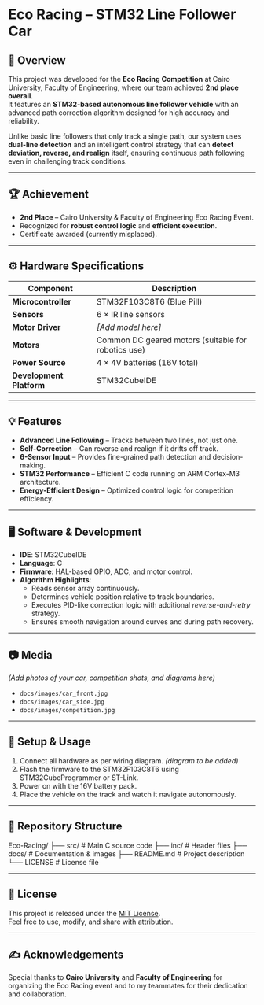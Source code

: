 # Eco Racing – STM32 Line Follower Car

## 📌 Overview
This project was developed for the **Eco Racing Competition** at Cairo University, Faculty of Engineering, where our team achieved **2nd place overall**.  
It features an **STM32-based autonomous line follower vehicle** with an advanced path correction algorithm designed for high accuracy and reliability.  

Unlike basic line followers that only track a single path, our system uses **dual-line detection** and an intelligent control strategy that can **detect deviation, reverse, and realign** itself, ensuring continuous path following even in challenging track conditions.

---

## 🏆 Achievement
- **2nd Place** – Cairo University & Faculty of Engineering Eco Racing Event.
- Recognized for **robust control logic** and **efficient execution**.
- Certificate awarded (currently misplaced).

---

## ⚙ Hardware Specifications
| Component                | Description                                         |
|--------------------------|-----------------------------------------------------|
| **Microcontroller**      | STM32F103C8T6 (Blue Pill)                            |
| **Sensors**              | 6 × IR line sensors                                  |
| **Motor Driver**         | *[Add model here]*                                   |
| **Motors**               | Common DC geared motors (suitable for robotics use) |
| **Power Source**         | 4 × 4V batteries (16V total)                         |
| **Development Platform** | STM32CubeIDE                                          |

---

## 💡 Features
- **Advanced Line Following** – Tracks between two lines, not just one.
- **Self-Correction** – Can reverse and realign if it drifts off track.
- **6-Sensor Input** – Provides fine-grained path detection and decision-making.
- **STM32 Performance** – Efficient C code running on ARM Cortex-M3 architecture.
- **Energy-Efficient Design** – Optimized control logic for competition efficiency.

---

## 🖥 Software & Development
- **IDE**: STM32CubeIDE
- **Language**: C
- **Firmware**: HAL-based GPIO, ADC, and motor control.
- **Algorithm Highlights**:
  - Reads sensor array continuously.
  - Determines vehicle position relative to track boundaries.
  - Executes PID-like correction logic with additional *reverse-and-retry* strategy.
  - Ensures smooth navigation around curves and during path recovery.

---

## 📷 Media
*(Add photos of your car, competition shots, and diagrams here)*  
- `docs/images/car_front.jpg`
- `docs/images/car_side.jpg`
- `docs/images/competition.jpg`

---

## 🚀 Setup & Usage
1. Connect all hardware as per wiring diagram. *(diagram to be added)*
2. Flash the firmware to the STM32F103C8T6 using STM32CubeProgrammer or ST-Link.
3. Power on with the 16V battery pack.
4. Place the vehicle on the track and watch it navigate autonomously.

---

## 📂 Repository Structure
Eco-Racing/
├── src/ # Main C source code
├── inc/ # Header files
├── docs/ # Documentation & images
├── README.md # Project description
└── LICENSE # License file

---

## 📜 License
This project is released under the [MIT License](LICENSE).  
Feel free to use, modify, and share with attribution.

---

## ✍ Acknowledgements
Special thanks to **Cairo University** and **Faculty of Engineering** for organizing the Eco Racing event and to my teammates for their dedication and collaboration.

